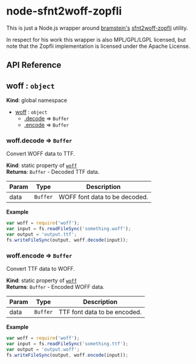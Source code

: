 # node-sfnt2woff-zopfli

This is just a Node.js wrapper around
[bramstein's](https://github.com/bramstein)
 [sfnt2woff-zopfli](https://github.com/bramstein/sfnt2woff-zopfli) utility.

In respect for his work this wrapper is also MPL/GPL/LGPL licensed, but note
that the Zopfli implementation is licensed under the Apache License.

## API Reference

<a name="woff"></a>

## woff : <code>object</code>
**Kind**: global namespace  

* [woff](#woff) : <code>object</code>
    * [.decode](#woff.decode) ⇒ <code>Buffer</code>
    * [.encode](#woff.encode) ⇒ <code>Buffer</code>

<a name="woff.decode"></a>

### woff.decode ⇒ <code>Buffer</code>
Convert WOFF data to TTF.

**Kind**: static property of <code>[woff](#woff)</code>  
**Returns**: <code>Buffer</code> - Decoded TTF data.  

| Param | Type | Description |
| --- | --- | --- |
| data | <code>Buffer</code> | WOFF font data to be decoded. |

**Example**  
```js
var woff = require('woff');
var input = fs.readFileSync('something.woff');
var output = 'output.ttf';
fs.writeFileSync(output, woff.decode(input));
```
<a name="woff.encode"></a>

### woff.encode ⇒ <code>Buffer</code>
Convert TTF data to WOFF.

**Kind**: static property of <code>[woff](#woff)</code>  
**Returns**: <code>Buffer</code> - Encoded WOFF data.  

| Param | Type | Description |
| --- | --- | --- |
| data | <code>Buffer</code> | TTF font data to be encoded. |

**Example**  
```js
var woff = require('woff');
var input = fs.readFileSync('something.ttf');
var output = 'output.woff';
fs.writeFileSync(output, woff.encode(input));
```
